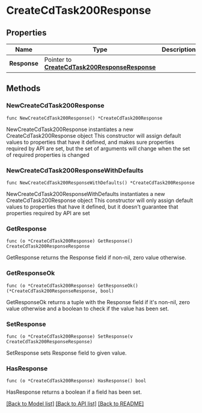 # CreateCdTask200Response

## Properties

Name | Type | Description | Notes
------------ | ------------- | ------------- | -------------
**Response** | Pointer to [**CreateCdTask200ResponseResponse**](CreateCdTask200ResponseResponse.md) |  | [optional] 

## Methods

### NewCreateCdTask200Response

`func NewCreateCdTask200Response() *CreateCdTask200Response`

NewCreateCdTask200Response instantiates a new CreateCdTask200Response object
This constructor will assign default values to properties that have it defined,
and makes sure properties required by API are set, but the set of arguments
will change when the set of required properties is changed

### NewCreateCdTask200ResponseWithDefaults

`func NewCreateCdTask200ResponseWithDefaults() *CreateCdTask200Response`

NewCreateCdTask200ResponseWithDefaults instantiates a new CreateCdTask200Response object
This constructor will only assign default values to properties that have it defined,
but it doesn't guarantee that properties required by API are set

### GetResponse

`func (o *CreateCdTask200Response) GetResponse() CreateCdTask200ResponseResponse`

GetResponse returns the Response field if non-nil, zero value otherwise.

### GetResponseOk

`func (o *CreateCdTask200Response) GetResponseOk() (*CreateCdTask200ResponseResponse, bool)`

GetResponseOk returns a tuple with the Response field if it's non-nil, zero value otherwise
and a boolean to check if the value has been set.

### SetResponse

`func (o *CreateCdTask200Response) SetResponse(v CreateCdTask200ResponseResponse)`

SetResponse sets Response field to given value.

### HasResponse

`func (o *CreateCdTask200Response) HasResponse() bool`

HasResponse returns a boolean if a field has been set.


[[Back to Model list]](../README.md#documentation-for-models) [[Back to API list]](../README.md#documentation-for-api-endpoints) [[Back to README]](../README.md)


